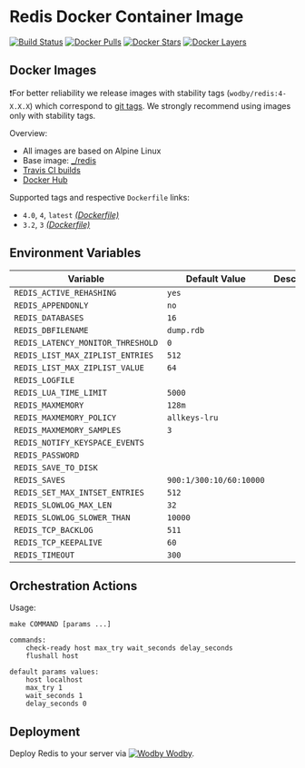 # Redis Docker Container Image

[![Build Status](https://travis-ci.org/wodby/redis.svg?branch=master)](https://travis-ci.org/wodby/redis)
[![Docker Pulls](https://img.shields.io/docker/pulls/wodby/redis.svg)](https://hub.docker.com/r/wodby/redis)
[![Docker Stars](https://img.shields.io/docker/stars/wodby/redis.svg)](https://hub.docker.com/r/wodby/redis)
[![Docker Layers](https://images.microbadger.com/badges/image/wodby/redis.svg)](https://microbadger.com/images/wodby/redis)

## Docker Images

❗For better reliability we release images with stability tags (`wodby/redis:4-X.X.X`) which correspond to [git tags](https://github.com/wodby/redis/releases). We strongly recommend using images only with stability tags. 

Overview:

* All images are based on Alpine Linux
* Base image: [_/redis](https://hub.docker.com/r/_/redis)
* [Travis CI builds](https://travis-ci.org/wodby/redis) 
* [Docker Hub](https://hub.docker.com/r/wodby/redis)

[_(Dockerfile)_]: https://github.com/wodby/redis/tree/master/Dockerfile

Supported tags and respective `Dockerfile` links:

* `4.0`, `4`, `latest` [_(Dockerfile)_]
* `3.2`, `3` [_(Dockerfile)_]

## Environment Variables

| Variable                          | Default Value           | Description |
| --------------------------------- | ----------------------- | ----------- |
| `REDIS_ACTIVE_REHASHING`          | `yes`                   |             |
| `REDIS_APPENDONLY`                | `no`                    |             |
| `REDIS_DATABASES`                 | `16`                    |             |
| `REDIS_DBFILENAME`                | `dump.rdb`              |             |
| `REDIS_LATENCY_MONITOR_THRESHOLD` | `0`                     |             |
| `REDIS_LIST_MAX_ZIPLIST_ENTRIES`  | `512`                   |             |
| `REDIS_LIST_MAX_ZIPLIST_VALUE`    | `64`                    |             |
| `REDIS_LOGFILE`                   |                         |             |
| `REDIS_LUA_TIME_LIMIT`            | `5000`                  |             |
| `REDIS_MAXMEMORY`                 | `128m`                  |             |
| `REDIS_MAXMEMORY_POLICY`          | `allkeys-lru`           |             |
| `REDIS_MAXMEMORY_SAMPLES`         | `3`                     |             |
| `REDIS_NOTIFY_KEYSPACE_EVENTS`    |                         |             |
| `REDIS_PASSWORD`                  |                         |             |
| `REDIS_SAVE_TO_DISK`              |                         |             |
| `REDIS_SAVES`                     | `900:1/300:10/60:10000` |             |
| `REDIS_SET_MAX_INTSET_ENTRIES`    | `512`                   |             |
| `REDIS_SLOWLOG_MAX_LEN`           | `32`                    |             |
| `REDIS_SLOWLOG_SLOWER_THAN`       | `10000`                 |             |
| `REDIS_TCP_BACKLOG`               | `511`                   |             |
| `REDIS_TCP_KEEPALIVE`             | `60`                    |             |
| `REDIS_TIMEOUT`                   | `300`                   |             |

## Orchestration Actions

Usage:
```
make COMMAND [params ...]
 
commands:
    check-ready host max_try wait_seconds delay_seconds
    flushall host
    
default params values:
    host localhost
    max_try 1
    wait_seconds 1
    delay_seconds 0
```

## Deployment

Deploy Redis to your server via [![Wodby](https://www.google.com/s2/favicons?domain=wodby.com) Wodby](https://wodby.com/stacks/redis).
